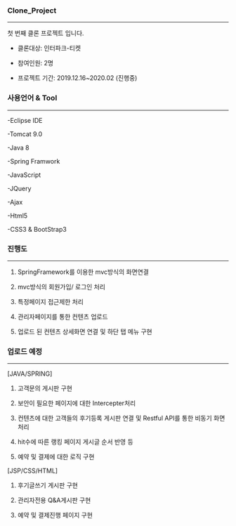 ### Clone_Project
---

첫 번째 클론 프로젝트 입니다.

- 클론대상: 인터파크-티켓

- 참여인원: 2명

- 프로젝트 기간: 2019.12.16~2020.02 (진행중)

### 사용언어 & Tool
---
-Eclipse IDE

-Tomcat 9.0

-Java 8

-Spring Framwork

-JavaScript

-JQuery

-Ajax

-Html5

-CSS3 & BootStrap3

### 진행도
---
1. SpringFramework를 이용한 mvc방식의 화면연결

2. mvc방식의 회원가입/ 로그인 처리

3. 특정페이지 접근제한 처리

4. 관리자페이지를 통한 컨텐츠 업로드

5. 업로드 된 컨텐츠 상세화면 연결 및 하단 탭 메뉴 구현

### 업로드 예정
---

[JAVA/SPRING]

1. 고객문의 게시판 구현

2. 보안이 필요한 페이지에 대한 Intercepter처리

3. 컨텐츠에 대한 고객들의 후기등록 게시판 연결 및 Restful API를 통한 비동기 화면처리

4. hit수에 따른 랭킹 페이지 게시글 순서 반영 등

5. 예약 및 결제에 대한 로직 구현

[JSP/CSS/HTML]

1. 후기글쓰기 게시판 구현

2. 관리자전용 Q&A게시판 구현

3. 예약 및 결제진행 페이지 구현
